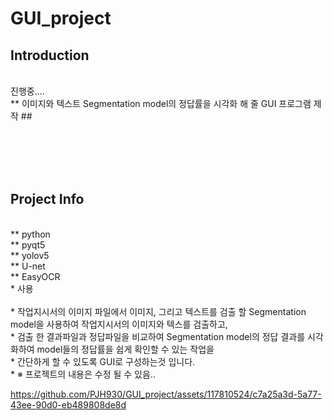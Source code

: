 # GUI_project

## Introduction

</br>
진행중....</br>
** 이미지와 텍스트 Segmentation model의 정답률을 시각화 해 줄 GUI 프로그램 제작 ## </br>

</br></br></br></br>
## Project Info

</br>
** python</br>
** pyqt5</br>
** yolov5</br>
** U-net</br>
** EasyOCR</br>
* 사용
</br>
</br>
* 작업지시서의 이미지 파일에서 이미지, 그리고 텍스트를 검출 할 Segmentation model을 사용하여 작업지시서의 이미지와 텍스를 검출하고,</br>
* 검출 한 결과파일과 정답파일을 비교하여 Segmentation model의 정답 결과를 시각화하여 model들의 정답률을 쉽게 확인할 수 있는 작업을</br>
* 간단하게 할 수 있도록 GUI로 구성하는것 입니다.</br>
* ※ 프로젝트의 내용은 수정 될 수 있음..</br>

https://github.com/PJH930/GUI_project/assets/117810524/c7a25a3d-5a77-43ee-90d0-eb489808de8d


</br></br>










